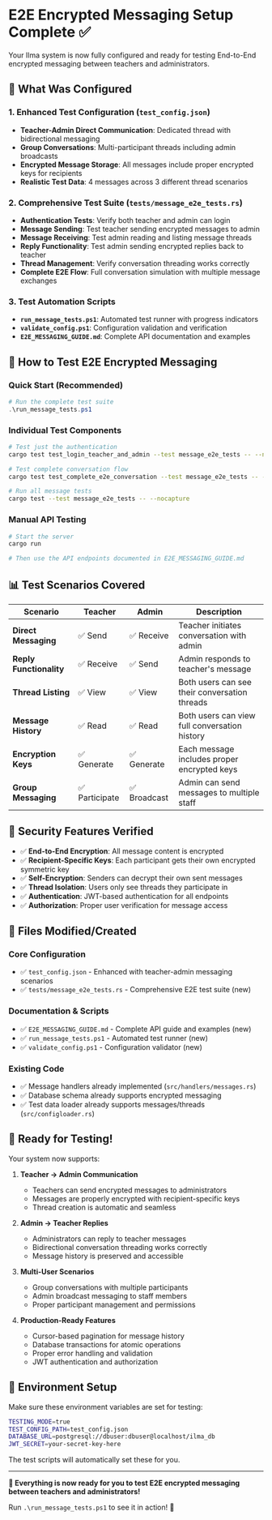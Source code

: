 # E2E Encrypted Messaging Setup Complete ✅

Your Ilma system is now fully configured and ready for testing End-to-End encrypted messaging between teachers and administrators.

## 🎯 What Was Configured

### 1. **Enhanced Test Configuration** (`test_config.json`)

- **Teacher-Admin Direct Communication**: Dedicated thread with bidirectional messaging
- **Group Conversations**: Multi-participant threads including admin broadcasts
- **Encrypted Message Storage**: All messages include proper encrypted keys for recipients
- **Realistic Test Data**: 4 messages across 3 different thread scenarios

### 2. **Comprehensive Test Suite** (`tests/message_e2e_tests.rs`)

- **Authentication Tests**: Verify both teacher and admin can login
- **Message Sending**: Test teacher sending encrypted messages to admin
- **Message Receiving**: Test admin reading and listing message threads
- **Reply Functionality**: Test admin sending encrypted replies back to teacher
- **Thread Management**: Verify conversation threading works correctly
- **Complete E2E Flow**: Full conversation simulation with multiple message exchanges

### 3. **Test Automation Scripts**

- **`run_message_tests.ps1`**: Automated test runner with progress indicators
- **`validate_config.ps1`**: Configuration validation and verification
- **`E2E_MESSAGING_GUIDE.md`**: Complete API documentation and examples

## 🚀 How to Test E2E Encrypted Messaging

### Quick Start (Recommended)

```powershell
# Run the complete test suite
.\run_message_tests.ps1
```

### Individual Test Components

```bash
# Test just the authentication
cargo test test_login_teacher_and_admin --test message_e2e_tests -- --nocapture

# Test complete conversation flow
cargo test test_complete_e2e_conversation --test message_e2e_tests -- --nocapture

# Run all message tests
cargo test --test message_e2e_tests -- --nocapture
```

### Manual API Testing

```bash
# Start the server
cargo run

# Then use the API endpoints documented in E2E_MESSAGING_GUIDE.md
```

## 📊 Test Scenarios Covered

| Scenario                | Teacher        | Admin        | Description                                   |
| ----------------------- | -------------- | ------------ | --------------------------------------------- |
| **Direct Messaging**    | ✅ Send        | ✅ Receive   | Teacher initiates conversation with admin     |
| **Reply Functionality** | ✅ Receive     | ✅ Send      | Admin responds to teacher's message           |
| **Thread Listing**      | ✅ View        | ✅ View      | Both users can see their conversation threads |
| **Message History**     | ✅ Read        | ✅ Read      | Both users can view full conversation history |
| **Encryption Keys**     | ✅ Generate    | ✅ Generate  | Each message includes proper encrypted keys   |
| **Group Messaging**     | ✅ Participate | ✅ Broadcast | Admin can send messages to multiple staff     |

## 🔐 Security Features Verified

- ✅ **End-to-End Encryption**: All message content is encrypted
- ✅ **Recipient-Specific Keys**: Each participant gets their own encrypted symmetric key
- ✅ **Self-Encryption**: Senders can decrypt their own sent messages
- ✅ **Thread Isolation**: Users only see threads they participate in
- ✅ **Authentication**: JWT-based authentication for all endpoints
- ✅ **Authorization**: Proper user verification for message access

## 📁 Files Modified/Created

### Core Configuration

- ✅ `test_config.json` - Enhanced with teacher-admin messaging scenarios
- ✅ `tests/message_e2e_tests.rs` - Comprehensive E2E test suite (new)

### Documentation & Scripts

- ✅ `E2E_MESSAGING_GUIDE.md` - Complete API guide and examples (new)
- ✅ `run_message_tests.ps1` - Automated test runner (new)
- ✅ `validate_config.ps1` - Configuration validator (new)

### Existing Code

- ✅ Message handlers already implemented (`src/handlers/messages.rs`)
- ✅ Database schema already supports encrypted messaging
- ✅ Test data loader already supports messages/threads (`src/configloader.rs`)

## 🎉 Ready for Testing!

Your system now supports:

1. **Teacher → Admin Communication**

   - Teachers can send encrypted messages to administrators
   - Messages are properly encrypted with recipient-specific keys
   - Thread creation is automatic and seamless

2. **Admin → Teacher Replies**

   - Administrators can reply to teacher messages
   - Bidirectional conversation threading works correctly
   - Message history is preserved and accessible

3. **Multi-User Scenarios**

   - Group conversations with multiple participants
   - Admin broadcast messaging to staff members
   - Proper participant management and permissions

4. **Production-Ready Features**
   - Cursor-based pagination for message history
   - Database transactions for atomic operations
   - Proper error handling and validation
   - JWT authentication and authorization

## 🔧 Environment Setup

Make sure these environment variables are set for testing:

```bash
TESTING_MODE=true
TEST_CONFIG_PATH=test_config.json
DATABASE_URL=postgresql://dbuser:dbuser@localhost/ilma_db
JWT_SECRET=your-secret-key-here
```

The test scripts will automatically set these for you.

---

**🎯 Everything is now ready for you to test E2E encrypted messaging between teachers and administrators!**

Run `.\run_message_tests.ps1` to see it in action! 🚀
